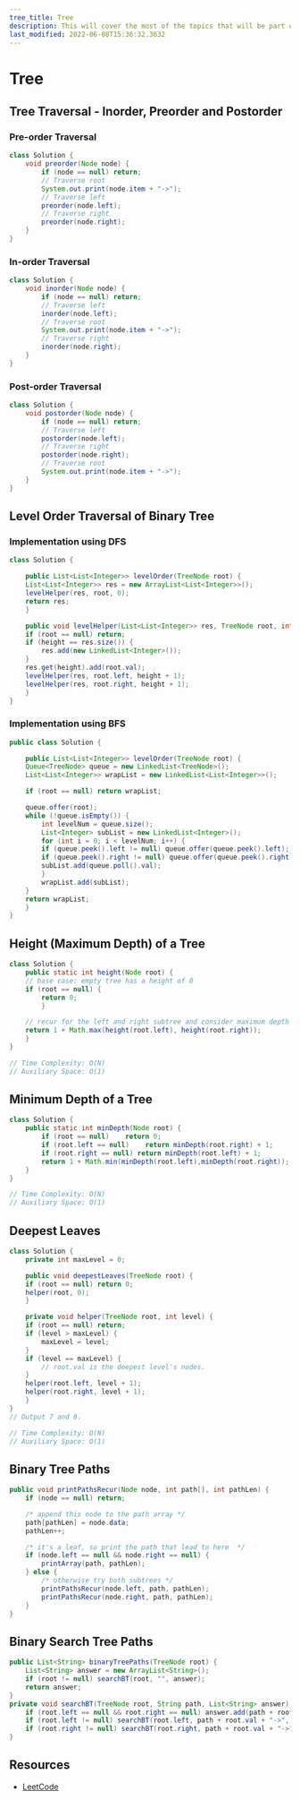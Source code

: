 ```yaml
---
tree_title: Tree
description: This will cover the most of the topics that will be part of the tree.
last_modified: 2022-06-08T15:36:32.3632
---
```


# Tree

## Tree Traversal - Inorder, Preorder and Postorder


<div class="section-container pl0 pr0">
<div class="section-item pl0">

### Pre-order Traversal

```java
class Solution {
    void preorder(Node node) {
        if (node == null) return;
        // Traverse root
        System.out.print(node.item + "->");
        // Traverse left
        preorder(node.left);
        // Traverse right
        preorder(node.right);
    }
}
```
</div>
<div class="section-item">

### In-order Traversal

```java
class Solution {
    void inorder(Node node) {
        if (node == null) return;
        // Traverse left
        inorder(node.left);
        // Traverse root
        System.out.print(node.item + "->");
        // Traverse right
        inorder(node.right);
    }
}
```
</div>
</div>




### Post-order Traversal

```java showLineNumbers
class Solution {
    void postorder(Node node) {
        if (node == null) return;
        // Traverse left
        postorder(node.left);
        // Traverse right
        postorder(node.right);
        // Traverse root
        System.out.print(node.item + "->");
    }
}
```

## Level Order Traversal of Binary Tree

### Implementation using DFS

```java showLineNumbers
class Solution {

    public List<List<Integer>> levelOrder(TreeNode root) {
    List<List<Integer>> res = new ArrayList<List<Integer>>();
    levelHelper(res, root, 0);
    return res;
    }

    public void levelHelper(List<List<Integer>> res, TreeNode root, int height) {
    if (root == null) return;
    if (height == res.size()) {
        res.add(new LinkedList<Integer>());
    }
    res.get(height).add(root.val);
    levelHelper(res, root.left, height + 1);
    levelHelper(res, root.right, height + 1);
    }
}
```

### Implementation using BFS

```java showLineNumbers
public class Solution {

    public List<List<Integer>> levelOrder(TreeNode root) {
    Queue<TreeNode> queue = new LinkedList<TreeNode>();
    List<List<Integer>> wrapList = new LinkedList<List<Integer>>();

    if (root == null) return wrapList;

    queue.offer(root);
    while (!queue.isEmpty()) {
        int levelNum = queue.size();
        List<Integer> subList = new LinkedList<Integer>();
        for (int i = 0; i < levelNum; i++) {
        if (queue.peek().left != null) queue.offer(queue.peek().left);
        if (queue.peek().right != null) queue.offer(queue.peek().right);
        subList.add(queue.poll().val);
        }
        wrapList.add(subList);
    }
    return wrapList;
    }
}
```

## Height (Maximum Depth) of a Tree

```java showLineNumbers
class Solution {
    public static int height(Node root) {
    // base case: empty tree has a height of 0
    if (root == null) {
        return 0;
        }

    // recur for the left and right subtree and consider maximum depth
    return 1 + Math.max(height(root.left), height(root.right));
    }
}

// Time Complexity: O(N)
// Auxiliary Space: O(1)
```

## Minimum Depth of a Tree

```java showLineNumbers
class Solution {
    public static int minDepth(Node root) {
        if (root == null)    return 0;
        if (root.left == null)    return minDepth(root.right) + 1;
        if (root.right == null) return minDepth(root.left) + 1;
        return 1 + Math.min(minDepth(root.left),minDepth(root.right));
    }
}

// Time Complexity: O(N)
// Auxiliary Space: O(1)
```

## Deepest Leaves

```java showLineNumbers
class Solution {
    private int maxLevel = 0;

    public void deepestLeaves(TreeNode root) {
    if (root == null) return 0;
    helper(root, 0);
    }

    private void helper(TreeNode root, int level) {
    if (root == null) return;
    if (level > maxLevel) {
        maxLevel = level;
    }
    if (level == maxLevel) {
        // root.val is the deepest level's nodes.
    }
    helper(root.left, level + 1);
    helper(root.right, level + 1);
    }
}
// Output 7 and 8.

// Time Complexity: O(N)
// Auxiliary Space: O(1)
```

## Binary Tree Paths

```java showLineNumbers
public void printPathsRecur(Node node, int path[], int pathLen) {
    if (node == null) return;

    /* append this node to the path array */
    path[pathLen] = node.data;
    pathLen++;

    /* it's a leaf, so print the path that lead to here  */
    if (node.left == null && node.right == null) {
        printArray(path, pathLen);
    } else {
        /* otherwise try both subtrees */
        printPathsRecur(node.left, path, pathLen);
        printPathsRecur(node.right, path, pathLen);
    }
}
```

## Binary Search Tree Paths

```java showLineNumbers
public List<String> binaryTreePaths(TreeNode root) {
    List<String> answer = new ArrayList<String>();
    if (root != null) searchBT(root, "", answer);
    return answer;
}
private void searchBT(TreeNode root, String path, List<String> answer) {
    if (root.left == null && root.right == null) answer.add(path + root.val);
    if (root.left != null) searchBT(root.left, path + root.val + "->", answer);
    if (root.right != null) searchBT(root.right, path + root.val + "->", answer);
}
```

## Resources

-   [LeetCode](https://leetcode.com/problems/binary-tree-paths/)
